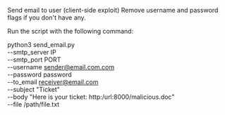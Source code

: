 Send email to user (client-side exploit)
Remove username and password flags if you don't have any.

Run the script with the following command:

python3 send_email.py \
    --smtp_server IP \
    --smtp_port PORT \
    --username sender@email.com.com \
    --password password \
    --to_email receiver@email.com \
    --subject "Ticket" \
    --body "Here is your ticket: http:/url:8000/malicious.doc" \
    --file /path/file.txt
